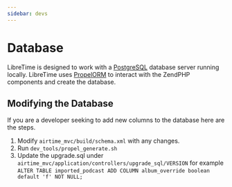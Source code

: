 ```yaml
---
sidebar: devs
---
```


# Database

LibreTime is designed to work with a [PostgreSQL](https://www.postgresql.org/) database server running locally.
LibreTime uses [PropelORM](http://propelorm.org) to interact with the ZendPHP components and create the database.

## Modifying the Database
If you are a developer seeking to add new columns to the database here are the steps.

1. Modify `airtime_mvc/build/schema.xml` with any changes.
2. Run `dev_tools/propel_generate.sh`
3. Update the upgrade.sql under `airtime_mvc/application/controllers/upgrade_sql/VERSION` for example
 `ALTER TABLE imported_podcast ADD COLUMN album_override boolean default 'f' NOT NULL;`
